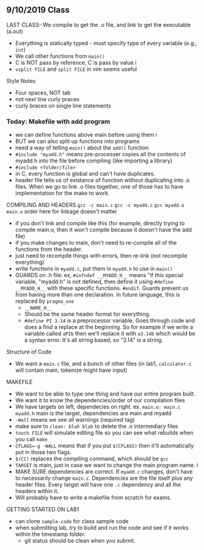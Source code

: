 ## 9/10/2019 Class

LAST CLASS- We compile to get the .o file, and link to get the executable (a.out)
- Everything is statically typed - must specify type of every variable (e.g., ```int```)
- We call other functions from ```main()```
- C is NOT pass by reference, C is pass by value i
- ```vsplit FILE``` and ```split FILE``` in vim seems useful

Style Notes
- Four spaces, NOT tab
- not next line curly praces
- curly braces on single line statements 

### Today: Makefile with add program
- we can define functions above main before using them i
- BUT we can also split up functions into programs 
- need a way of telling ```main()``` about the ```add()``` function 
- ```#include "myadd.h"``` means pre-processer copies all the contents of myadd.h into the file before compiling (like importing a library)
- ```#include <folder/file>```
- in C, every function is global and can't have duplicates. 
- header file tells us of existance of function without duplicating into .o files. When we go to link .o files together, one of those has to have implementation for the make to work. 

COMPILING AND HEADERS
```gcc -c main.c```
```gcc -c myadd.c```
```gcc myadd.o main.o``` order here for linkage doesn't matter
- if you don't link and compile like this (for example, directly trying to compile main.o, then it won't compile because it doesn't have the add file)
- if you make changes to main, don't need to re-compile all of the functions from the header. 
- just need to recompile things with errors, then re-link (not recompile everything)
- write functions in ```myadd.c```, put them in ```myadd.h``` to use in ```main()```
- GUARDS on .h file: ex, ```#infndef __MYADD_H__``` means "if this special variable, "myadd.h" is not defined, then define it using ```#define __MYADD_H__``` with these specific functions. ```#endif```. Guards prevent us from having more than one declaration. In future language, this is replaced by ```pragma_one``` 
    - ```__NAME_H__```
    - Should be the same header format for everything. 
    - ```#define PI 3.14``` is a preprocessor variable. Goes through code and does a find a replace at the beginning. So for example if we write a variable called ```aPIb``` then we'll replace it with ```a3.14b``` which would be a syntax error. It's all string based, so "3.14" is a string.

Structure of Code
- We want a ```main.c``` file, and a bunch of other files (in lab1, ```calculator.c``` will contain main, tokenize might have input) 

MAKEFILE
- We want to be able to type one thing and have our entire program built.
- We want it to know the dependencies/order of our compilation files 
- We have targets on left, dependecies on right. ex. ```main.o: main.c myadd.h``` main is the target, dependencies are main and myadd
- ```-Wall``` means we see all warnings (required tag)
- make sure to ```clean: blah blah``` to delete the .o intermediary files
- ```touch FILE``` will simulate editing file so you can see what rebuilds when you call ```make``` 
- ```CFLAGS=-g -WALL``` means that if you put ```$(CFLAGS)``` then it'll automatically put in those two flags. 
- ```$(CC)``` replaces the compiling command, which should be ```gcc```
- ```TARGET``` is main, just in case we want to change the main program name. i
- MAKE SURE dependencies are correct. If ```myadd.c``` changes, don't have to necessarily change ```main.c```. Dependencies are the file itself plus any header files. Every target will have one ```.c``` dependency and all the headers within it.
- Will probably have to write a makefile from scratch for exams.

GETTING STARTED ON LAB1
- can clone ```sample-code``` for class sample code
- when submitting lab, try to build and run the code and see if it works within the timestamp folder. 
    - git status should be clean when you submit. 
